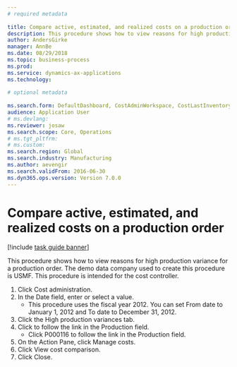 ```yaml
--- 
# required metadata 
 
title: Compare active, estimated, and realized costs on a production order
description: This procedure shows how to view reasons for high production variance for a production order. 
author: AndersGirke
manager: AnnBe 
ms.date: 08/29/2018
ms.topic: business-process 
ms.prod:  
ms.service: dynamics-ax-applications 
ms.technology:  
 
# optional metadata 
 
ms.search.form: DefaultDashboard, CostAdminWorkspace, CostLastInventoryCloseCard, CostLastBackflushCostingCard, CostStatementCacheCard, CostReleasedProductsMissingCostingDataFormPart, CostCalculationPeriodTopVariancesChartFormPart, CostSelectPeriodDialogForm, CostCalculationPeriodTopVariancesListFormPart, ProdTable, CostCalculationCompareDialog   
audience: Application User 
# ms.devlang:  
ms.reviewer: josaw
ms.search.scope: Core, Operations 
# ms.tgt_pltfrm:  
# ms.custom:  
ms.search.region: Global
ms.search.industry: Manufacturing
ms.author: aevengir
ms.search.validFrom: 2016-06-30 
ms.dyn365.ops.version: Version 7.0.0 
---
```

# Compare active, estimated, and realized costs on a production order

[!include [task guide banner](../../includes/task-guide-banner.md)]

This procedure shows how to view reasons for high production variance for a production order. The demo data company used to create this procedure is USMF. This procedure is intended for the cost controller.

1. Click Cost administration.
2. In the Date field, enter or select a value.
    * This procedure uses the fiscal year 2012. You can set From date to January 1, 2012 and To date to December 31, 2012.  
3. Click the High production variances tab.
4. Click to follow the link in the Production field.
    * Click P000116 to follow the link in the Production field.  
5. On the Action Pane, click Manage costs.
6. Click View cost comparison.
7. Click Close.


